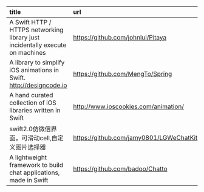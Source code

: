 | title   | url  |
|:--|:--|
A Swift HTTP / HTTPS networking library just incidentally execute on machines|https://github.com/johnlui/Pitaya
A library to simplify iOS animations in Swift. http://designcode.io|https://github.com/MengTo/Spring
A hand curated collection of iOS libraries written in Swift|http://www.ioscookies.com/animation/
swift2.0仿微信界面，可滑动cell,自定义图片选择器|https://github.com/jamy0801/LGWeChatKit
A lightweight framework to build chat applications, made in Swift|https://github.com/badoo/Chatto
